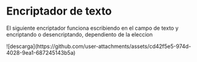 <h1> Encriptador de texto</h1>
<p> El siguiente encriptador funciona escribiendo en el campo de texto y encriptando o desencriptando, dependiento de la eleccion</p>
![descarga](https://github.com/user-attachments/assets/cd42f5e5-974d-4028-9ea1-687245143b5a)

